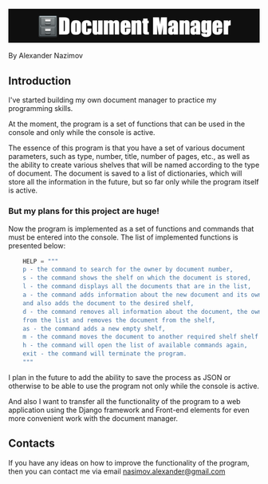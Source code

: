 ![Document_Manager.png](img/Document_Manager.png)

By Alexander Nazimov


## Introduction 
 
I've started building my own document manager to practice my programming skills.

At the moment, the program is a set of functions that can be used in the console and only while the console is active.

The essence of this program is that you have a set of various document parameters, such as type, number, title, number of pages, etc., as well as the ability to create various shelves that will be named according to the type of document.
The document is saved to a list of dictionaries, which will store all the information in the future, but so far only while the program itself is active.

### **But my plans for this project are huge!**

Now the program is implemented as a set of functions and commands that must be entered into the console.
The list of implemented functions is presented below:

```python
    HELP = """
    p - the command to search for the owner by document number,
    s - the command shows the shelf on which the document is stored,
    l - the command displays all the documents that are in the list,
    a - the command adds information about the new document and its owner, 
    and also adds the document to the desired shelf,
    d - the command removes all information about the document, the owner 
    from the list and removes the document from the shelf,
    as - the command adds a new empty shelf,
    m - the command moves the document to another required shelf shelf
    h - the command will open the list of available commands again,
    exit - the command will terminate the program.
    """
```

I plan in the future to add the ability to save the process as JSON or otherwise to be able to use the program not only while the console is active.

And also I want to transfer all the functionality of the program to a web application using the Django framework and Front-end elements for even more convenient work with the document manager.

## Contacts
If you have any ideas on how to improve the functionality of the program, then you can contact me via email nasimov.alexander@gmail.com
